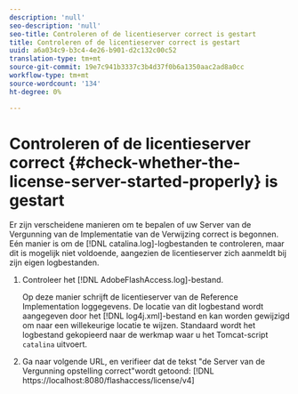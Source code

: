 ```yaml
---
description: 'null'
seo-description: 'null'
seo-title: Controleren of de licentieserver correct is gestart
title: Controleren of de licentieserver correct is gestart
uuid: a6a034c9-b3c4-4e26-b901-d2c132c00c52
translation-type: tm+mt
source-git-commit: 19e7c941b3337c3b4d37f0b6a1350aac2ad8a0cc
workflow-type: tm+mt
source-wordcount: '134'
ht-degree: 0%

---
```



# Controleren of de licentieserver correct {#check-whether-the-license-server-started-properly} is gestart

Er zijn verscheidene manieren om te bepalen of uw Server van de Vergunning van de Implementatie van de Verwijzing correct is begonnen. Eén manier is om de [!DNL catalina.log]-logbestanden te controleren, maar dit is mogelijk niet voldoende, aangezien de licentieserver zich aanmeldt bij zijn eigen logbestanden.
1. Controleer het [!DNL AdobeFlashAccess.log]-bestand.

   Op deze manier schrijft de licentieserver van de Reference Implementation loggegevens. De locatie van dit logbestand wordt aangegeven door het [!DNL log4j.xml]-bestand en kan worden gewijzigd om naar een willekeurige locatie te wijzen. Standaard wordt het logbestand gekopieerd naar de werkmap waar u het Tomcat-script `catalina` uitvoert.
1. Ga naar volgende URL, en verifieer dat de tekst &quot;de Server van de Vergunning opstelling correct&quot;wordt getoond:
   [!DNL ht<span></span>tps://localhost:8080/flashaccess/license/v4]
